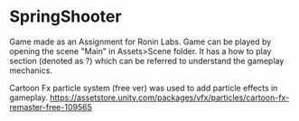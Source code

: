 # SpringShooter

Game made as an Assignment for Ronin Labs.
Game can be played by opening the scene "Main" in Assets>Scene folder.
It has a how to play section (denoted as ?) which can be referred to understand the gameplay mechanics.

Cartoon Fx particle system (free ver) was used to add particle effects in gameplay.
https://assetstore.unity.com/packages/vfx/particles/cartoon-fx-remaster-free-109565
